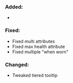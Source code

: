 ### Added:
- 
### Fixed:
- Fixed multi attributes
- Fixed max health attribute
- Fixed multiple "when worn"
### Changed:
- Tweaked tiered tooltip